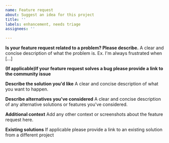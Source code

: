 ```yaml
---
name: Feature request
about: Suggest an idea for this project
title: ''
labels: enhancement, needs triage
assignees: ''

---
```


**Is your feature request related to a problem? Please describe.**
A clear and concise description of what the problem is. Ex. I'm always frustrated when [...]

**(If applicable)If your feature request solves a bug please provide a link to the community issue**

**Describe the solution you'd like**
A clear and concise description of what you want to happen.

**Describe alternatives you've considered**
A clear and concise description of any alternative solutions or features you've considered.

**Additional context**
Add any other context or screenshots about the feature request here.

**Existing solutions**
If applicable please provide a link to an existing solution from a different project
